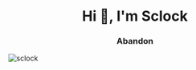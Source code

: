 <h1 align="center">Hi 👋, I'm Sclock</h1>
<h3 align="center">Abandon</h3>
<p><img align="center" src="https://github-readme-streak-stats.herokuapp.com/?user=sclock&" alt="sclock" /></p>
